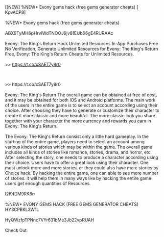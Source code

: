 [[NEW] %NEW* Evony gems hack (free gems generator cheats) [ KpvACP8]
<br>
<br>%NEW* Evony gems hack (free gems generator cheats)
<br>
<br>ABX9TyMH6pHrvlWdTNOOJ9jv81EUb66gE4RURAAc
<br>
<br>Evony: The King's Return Hack Unlimited Resources In-App Purchases Free No Verification, Generate Unlimited Resources for Evony: The King's Return Free, Evony: The King's Return Cheats for Unlimited Resources. 
<br>
<br> >> https://t.co/xSAET7y8r0

<br>
<br> >> https://t.co/xSAET7y8r0

<br>
<br>Evony: The King's Return The overall game can be obtained at free of cost, and it may be obtained for both IOS and Android platforms. The main work of the users in the entire game is to select an account according using their choice. After choosing they have to generate or customize their character to create it more classic and more beautiful. The more classic look you share together with your character the more currency and rewards you earn in Evony: The King's Return. 
<br>
<br>The Evony: The King's Return consist only a little hard gameplay. In the starting of the entire game, players need to select an account among various kinds of stories which may be within the game. The overall game includes all kinds of stories like romance, stories, drama, and horror, etc. After selecting the story, one needs to produce a character according using their choice. Users have to offer a great look using their character. One must unlock more and more stories, or they could also have more stories by Choice hack. By hacking the entire game, one can able to see more number of stories. It will help them in many ways like by hacking the entire game users get enough quantities of Resources. 
<br>
<br>I2I9fDM9RK6n
<br>
<br>%NEW* EVONY GEMS HACK (FREE GEMS GENERATOR CHEATS) HY3CPBKL3W1L
<br>
<br>HyQWzfpTPNnc7VYr631bMe3Jb22vpRUAH
<br>
<br>Check Out: 

<br>
